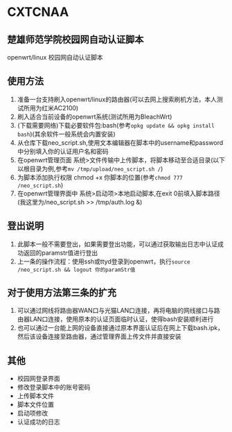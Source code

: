 # CXTCNAA
## 楚雄师范学院校园网自动认证脚本
openwrt/linux 校园网自动认证脚本
## 使用方法
1. 准备一台支持刷入openwrt/linux的路由器(可以去网上搜索刷机方法，本人测试所用为红米AC2100)
2. 刷入适合当前设备的openwrt系统(测试所用为BleachWrt)
4. (下载需要网络)下载必要软件包:bash(参考`opkg update && opkg install bash`)(其余软件一般系统会内置安装)
5. 从仓库下载neo_script.sh,使用文本编辑器在脚本中的username和password中分别填入你的认证用户名和密码
6. 在openwrt管理页面 系统>文件传输中上传脚本，将脚本移动至合适目录(以下以根目录为例,参考`mv /tmp/upload/neo_script.sh /`)
7. 为脚本添加执行权限 chmod +x 你脚本的位置(参考`chmod 777 /neo_script.sh`)
8. 在openwrt管理界面中 系统>启动项>本地启动脚本,在exit 0前填入脚本路径(我这里为/neo_script.sh >> /tmp/auth.log &)
## 登出说明
1. 此脚本一般不需要登出，如果需要登出功能，可以通过获取输出日志中认证成功返回的paramstr值进行登出
2. 上一条的操作流程：使用ssh或ttyd登录到openwrt，执行`source /neo_script.sh && logout 你的paramStr值`
## 对于使用方法第三条的扩充
1. 可以通过网线将路由器WAN口与光猫LAN口连接，再将电脑的网线接口与路由器LAN口连接，使用原本的认证页面临时认证，使得bash安装顺利进行
2. 也可以通过一台能上网的设备直接通过原本界面认证后在网上下载bash.ipk，然后该设备连接至路由器，通过管理界面上传文件并直接安装
## 其他
* 校园网登录界面
* 修改登录脚本中的账号密码
* 上传脚本文件
* 脚本文件位置
* 启动项修改
* 认证成功的日志
